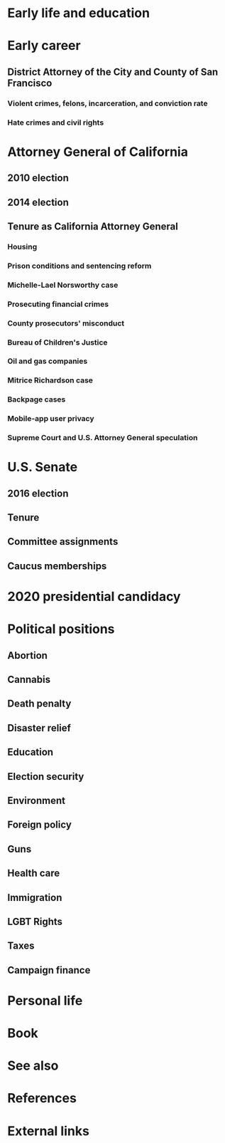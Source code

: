 # 
# Early life and education
# Early career
## District Attorney of the City and County of San Francisco
### Violent crimes, felons, incarceration, and conviction rate
### Hate crimes and civil rights
# Attorney General of California
## 2010 election
## 2014 election
## Tenure as California Attorney General
### Housing
### Prison conditions and sentencing reform
### Michelle-Lael Norsworthy case
### Prosecuting financial crimes
### County prosecutors' misconduct
### Bureau of Children's Justice
### Oil and gas companies
### Mitrice Richardson case
### Backpage cases
### Mobile-app user privacy
### Supreme Court and U.S. Attorney General speculation
# U.S. Senate
## 2016 election
## Tenure
## Committee assignments
## Caucus memberships
# 2020 presidential candidacy
# Political positions
## Abortion
## Cannabis
## Death penalty
## Disaster relief
## Education
## Election security
## Environment
## Foreign policy
## Guns
## Health care
## Immigration
## LGBT Rights
## Taxes
## Campaign finance
# Personal life
# Book
# See also
# References
# External links